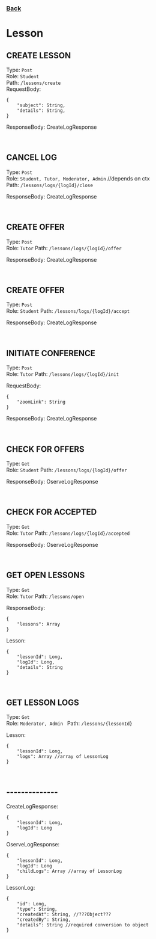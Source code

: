### [Back](./Main.md)

# Lesson

## **CREATE LESSON**

Type: `Post`  
Role: `Student`  
Path: `/lessons/create`  
RequestBody:

```
{
    "subject": String,
    "details": String,
}
```

ResponseBody: CreateLogResponse

<br>

## **CANCEL LOG**

Type: `Post`  
Role: `Student, Tutor, Moderator, Admin` //depends on ctx  
Path: `/lessons/logs/{logId}/close`  

ResponseBody: CreateLogResponse

<br>

## **CREATE OFFER**

Type: `Post`  
Role: `Tutor`
Path: `/lessons/logs/{logId}/offer`  

ResponseBody: CreateLogResponse

<br>

## **CREATE OFFER**

Type: `Post`  
Role: `Student`
Path: `/lessons/logs/{logId}/accept`  

ResponseBody: CreateLogResponse

<br>

## **INITIATE CONFERENCE**

Type: `Post`  
Role: `Tutor`
Path: `/lessons/logs/{logId}/init`  

RequestBody:

```
{
    "zoomLink": String
}
```

ResponseBody: CreateLogResponse

<br>

## **CHECK FOR OFFERS**

Type: `Get`  
Role: `Student`
Path: `/lessons/logs/{logId}/offer`  

ResponseBody: OserveLogResponse

<br>

## **CHECK FOR ACCEPTED**

Type: `Get`  
Role: `Tutor`
Path: `/lessons/logs/{logId}/accepted`  

ResponseBody: OserveLogResponse

<br>

## **GET OPEN LESSONS**

Type: `Get`  
Role: `Tutor`
Path: `/lessons/open`  

ResponseBody: 

```
{
    "lessons": Array
}
```

Lesson:

```
{
    "lessonId": Long,
    "logId": Long,
    "details": String
}
```

<br>

## **GET LESSON LOGS**

Type: `Get`  
Role: `Moderator, Admin `
Path: `/lessons/{lessonId}`  

Lesson:

```
{
    "lessonId": Long,
    "logs": Array //array of LessonLog
}
```

<br>

## **--------------**

CreateLogResponse:

```
{
    "lessonId": Long,
    "logId": Long
}
```

OserveLogResponse:

```
{
    "lessonId": Long,
    "logId": Long
    "childLogs": Array //array of LessonLog
}
```

LessonLog:

```
{
    "id": Long,
    "type": String,
    "createdAt": String, //???Object???
    "createdBy": String,
    "details": String //required conversion to object
}
```

